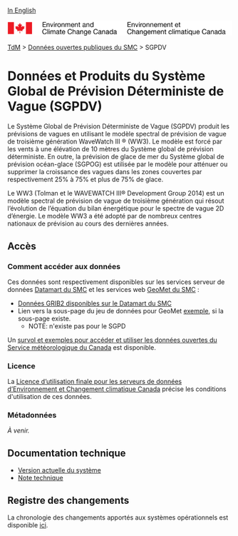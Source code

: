 [In English](readme_gdwps_en.md)

![ECCC logo](../../img_eccc-logo.png)

[TdM](../../readme_fr.md) > [Données ouvertes publiques du SMC](../readme_fr.md) > SGPDV

# Données et Produits du Système Global de Prévision Déterministe de Vague (SGPDV)

Le Système Global de Prévision Déterministe de Vague (SGPDV) produit les prévisions de vagues en utilisant le modèle spectral de prévision de vague de troisième génération WaveWatch III ® (WW3). Le modèle est forcé par les vents à une élévation de 10 mètres du Système global de prévision déterministe. En outre, la prévision de glace de mer du Système global de prévision océan-glace (SGPOG) est utilisée par le modèle pour atténuer ou supprimer la croissance des vagues dans les zones couvertes par respectivement 25% à 75% et plus de 75% de glace.

Le WW3 (Tolman et le WAVEWATCH III® Development Group 2014) est un modèle spectral de prévision de vague de troisième génération qui résout l’évolution de l’équation du bilan énergétique pour le spectre de vague 2D d’énergie. Le modèle WW3 a été adopté par de nombreux centres nationaux de prévision au cours des dernières années. 

## Accès

### Comment accéder aux données

Ces données sont respectivement disponibles sur les services serveur de données [Datamart du SMC](../../msc-datamart/readme_fr.md) et les services web [GeoMet du SMC](../../msc-geomet/readme_fr.md) :

* [Données GRIB2 disponibles sur le Datamart du SMC](readme_gdwps-datamart_fr.md) 
* Lien vers la sous-page du jeu de données pour GeoMet [exemple](../../msc-geomet/giops_fr.md), si la sous-page existe. 
	* NOTE: n'existe pas pour le SGPD

Un [survol et exemples pour accéder et utiliser les données ouvertes du Service météorologique du Canada](../../usage/readme_fr.md) est disponible.

### Licence

La [Licence d’utilisation finale pour les serveurs de données d’Environnement et Changement climatique Canada](../../licence/readme_fr.md) précise les conditions d'utilisation de ces données.

### Métadonnées

_À venir._

## Documentation technique

* [Version actuelle du système](http://collaboration.cmc.ec.gc.ca/cmc/cmoi/product_guide/docs/tech_specifications/tech_specifications_GDWPS_f.pdf)
* [Note technique](http://collaboration.cmc.ec.gc.ca/cmc/CMOI/product_guide/docs/lib/op_systems/doc_opchanges/technote_gdwps_20150623_f.pdf)

## Registre des changements 

La chronologie des changements apportés aux systèmes opérationnels est disponible [ici](https://collaboration.cmc.ec.gc.ca/cmc/cmoi/product_guide/docs/changes_f.html).

